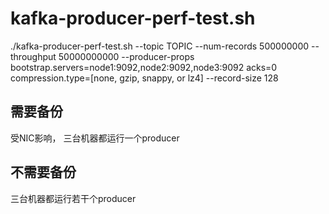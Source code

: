 # kafka-producer-perf-test.sh
./kafka-producer-perf-test.sh
--topic TOPIC
--num-records 500000000
--throughput 50000000000
--producer-props
  bootstrap.servers=node1:9092,node2:9092,node3:9092
  acks=0
  compression.type=[none, gzip, snappy, or lz4]
--record-size 128
## 需要备份

受NIC影响， 三台机器都运行一个producer
## 不需要备份
三台机器都运行若干个producer
